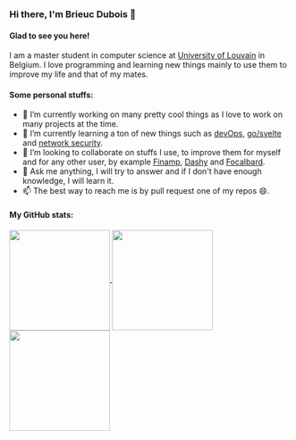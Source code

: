 ### Hi there, I'm Brieuc Dubois 👋

#### Glad to see you here!

I am a master student in computer science at [University of Louvain](https://github.com/uclouvain) in Belgium. I love programming and learning new things mainly to use them to improve my life and that of my mates.

#### Some personal stuffs:

- 🔭 I’m currently working on many pretty cool things as I love to work on many projects at the time. 
- 🌱 I’m currently learning a ton of new things such as [devOps](https://git.bhasher.com/Bhasher/homelab), [go/svelte](https://git.bhasher.com/Bhasher/focus) and [network security](https://github.com/BhasherBEL/HTTPOverDNS).
- 👯 I’m looking to collaborate on stuffs I use, to improve them for myself and for any other user, by example [Finamp](https://github.com/jmshrv/finamp), [Dashy](https://github.com/Lissy93/dashy) and [Focalbard](https://github.com/mattermost/focalboard).
- 💬 Ask me anything, I will try to answer and if I don't have enough knowledge, I will learn it.
- 📫 The best way to reach me is by pull request one of my repos 😄.

#### My GitHub stats:

<a href="#">
<img align="center" height="180em" src="https://github-readme-stats.vercel.app/api?username=BhasherBEL&show_icons=true&hide_border=true&&count_private=false" />
</a>
<a href="#">
<img align="center" height="180em" src="https://github-readme-stats.vercel.app/api/top-langs/?username=BhasherBEL&layout=compact&langs_count=8&size_weight=0.5&count_weight=0.5&exclude_repo=flusterW&hide=jupyter%20notebook">
</a>
<a href="#">
<img alig="center", height="180em" src="https://streak-stats.demolab.com/?user=bhasherbel&theme=default&hide_border=true&starting_year=2018" />
</a>

